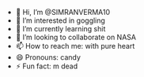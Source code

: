 - 👋 Hi, I’m @SIMRANVERMA10
- 👀 I’m interested in goggling
- 🌱 I’m currently learning shit
- 💞️ I’m looking to collaborate on NASA
- 📫 How to reach me: with pure heart
- 😄 Pronouns: candy
- ⚡ Fun fact: m dead

<!---
SIMRANVERMA10/SIMRANVERMA10 is a ✨ special ✨ repository because its `README.md` (this file) appears on your GitHub profile.
You can click the Preview link to take a look at your changes.
--->
